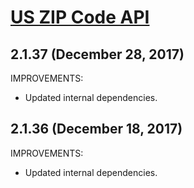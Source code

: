 # [US ZIP Code API](https://smartystreets.com/docs/local/us-zipcode-api)


## 2.1.37 (December 28, 2017)

IMPROVEMENTS:

- Updated internal dependencies.


## 2.1.36 (December 18, 2017)

IMPROVEMENTS:

- Updated internal dependencies.

